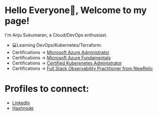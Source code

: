 # Hello Everyone👋, Welcome to my page!
I'm Anju Sukumaran, a Cloud/DevOps enthusiast.

* 💻Learning DevOps/Kubernetes/Terraform.
* Certifications -> [Microsoft Azure Administrator](https://learn.microsoft.com/en-us/users/anjusukumaran-5868/credentials/certification/azure-administrator?tab=credentials-tab)
* Certifications -> [Microsoft Azure Fundamentals](https://learn.microsoft.com/en-us/users/anjusukumaran-5868/credentials/certification/azure-fundamentals?tab=credentials-tab)
* Certifications -> [Certified Kuberenetes Administrator]([https://learn.microsoft.com/en-us/users/anjusukumaran-5868/credentials/certification/azure-administrator?tab=credentials-tab](https://www.credly.com/badges/5f5bebc5-e870-4f9b-9690-b4c358f31b69/public_url))
* Certifications -> [Full Stack Observability Practitioner from NewRelic]([https://learn.microsoft.com/en-us/users/anjusukumaran-5868/credentials/certification/azure-fundamentals?tab=credentials-tab](https://accounts.skilljar.com/accounts/profile/2hq8bvl5ixzoe?d=2hq8bvl5ixzoe&next=%2Fpage%2Fcredentials))
  


# Profiles to connect:
* [LinkedIn](https://www.linkedin.com/in/anjusukumaran/)
* [Hashnode](https://hashnode.com/@AnjuSukumaran)
